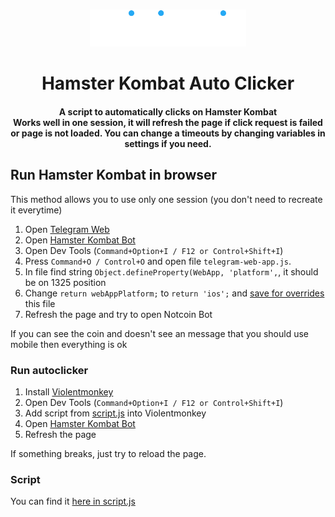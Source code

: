 <p align="center">
  <br>
  <img width="250" src="logo.png">
  <br>
</p>

<h1 align="center">
  Hamster Kombat Auto Clicker
</h1>

<h4 align="center">
    A script to automatically clicks on Hamster Kombat
    <br/>
    Works well in one session, it will refresh the page if click request is failed or page is not loaded. You can change a timeouts by changing variables in settings if you need.
</h4>

## Run Hamster Kombat in browser

This method allows you to use only one session (you don't need to recreate it everytime)

1. Open [Telegram Web](https://web.telegram.org)
2. Open [Hamster Kombat Bot](https://web.telegram.org/a/#7018368922)
3. Open Dev Tools (`Command+Option+I / F12 or Control+Shift+I`)
4. Press `Command+O / Control+O` and open file `telegram-web-app.js`.
5. In file find string `Object.defineProperty(WebApp, 'platform',`, it should be on 1325 position
6. Change `return webAppPlatform;` to `return 'ios';` and [save for overrides](https://senuravihanjayadeva.medium.com/local-overrides-in-chrome-devtools-f4a148de30c2#:~:text=Locate%20the%20file%20you%20want,overrides%E2%80%9D%20from%20the%20context%20menu.) this file
7. Refresh the page and try to open Notcoin Bot

If you can see the coin and doesn't see an message that you should use mobile then everything is ok

### Run autoclicker

1. Install [Violentmonkey](https://violentmonkey.github.io/)
2. Open Dev Tools (`Command+Option+I / F12 or Control+Shift+I`)
3. Add script from [script.js](https://github.com/Ltwoz/hamster-kombat-bot/blob/master/script.js) into Violentmonkey
4. Open [Hamster Kombat Bot](https://web.telegram.org/a/#7018368922)
5. Refresh the page

If something breaks, just try to reload the page.

### Script

You can find it [here in script.js](https://github.com/Ltwoz/hamster-kombat-bot/blob/master/script.js)